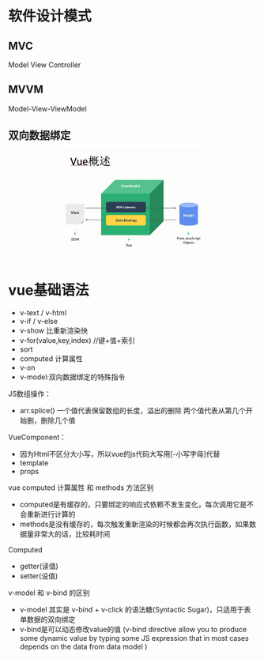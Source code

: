 <style>
img{
    width: 60%;
    padding-left: 20%;
}
</style>

# 软件设计模式

## MVC
Model View Controller

## MVVM
Model-View-ViewModel

## 双向数据绑定
![](vue-binding.png)

# vue基础语法
* v-text / v-html
* v-if  / v-else
* v-show 比重新渲染快
* v-for(value,key,index) //键+值+索引
* sort
* computed 计算属性
* v-on
* v-model:双向数据绑定的特殊指令

JS数组操作：
* arr.splice()
一个值代表保留数组的长度，溢出的删除
两个值代表从第几个开始删，删除几个值

VueComponent：
* 因为Html不区分大小写，所以vue的js代码大写用[-小写字母]代替
* template
* props


vue computed 计算属性 和 methods 方法区别
* computed是有缓存的，只要绑定的响应式依赖不发生变化，每次调用它是不会重新进行计算的
* methods是没有缓存的，每次触发重新渲染的时候都会再次执行函数，如果数据量非常大的话，比较耗时间

Computed 
* getter(读值)
* setter(设值)

v-model 和 v-bind 的区别
* v-model 其实是 v-bind + v-click 的语法糖(Syntactic Sugar)，只适用于表单数据的双向绑定
* v-bind是可以动态修改value的值 (v-bind directive allow you to produce some dynamic value by typing some JS expression that in most cases depends on the data from data model )
